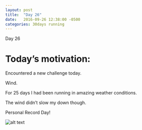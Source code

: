```yaml
---
layout: post
title:  "Day 26"
date:   2016-09-26 12:38:00 -0500
categories: 30days running
---
```

Day 26

# Today’s motivation:

Encountered a new challenge today.

Wind.

For 25 days I had been running in amazing weather conditions.

The wind didn’t slow my down though. 

Personal Record Day!

![alt text]({{site.baseurl}}/img/day26.jpg "Day 26 - Snapped a screenshot at 5km")